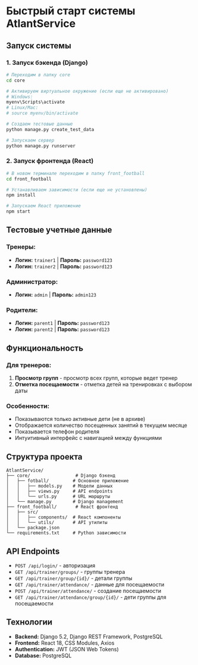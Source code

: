# Быстрый старт системы AtlantService

## Запуск системы

### 1. Запуск бэкенда (Django)

```bash
# Переходим в папку core
cd core

# Активируем виртуальное окружение (если еще не активировано)
# Windows:
myenv\Scripts\activate
# Linux/Mac:
# source myenv/bin/activate

# Создаем тестовые данные
python manage.py create_test_data

# Запускаем сервер
python manage.py runserver
```

### 2. Запуск фронтенда (React)

```bash
# В новом терминале переходим в папку front_football
cd front_football

# Устанавливаем зависимости (если еще не установлены)
npm install

# Запускаем React приложение
npm start
```

## Тестовые учетные данные

### Тренеры:
- **Логин:** `trainer1` | **Пароль:** `password123`
- **Логин:** `trainer2` | **Пароль:** `password123`

### Администратор:
- **Логин:** `admin` | **Пароль:** `admin123`

### Родители:
- **Логин:** `parent1` | **Пароль:** `password123`
- **Логин:** `parent2` | **Пароль:** `password123`

## Функциональность

### Для тренеров:
1. **Просмотр групп** - просмотр всех групп, которые ведет тренер
2. **Отметка посещаемости** - отметка детей на тренировках с выбором даты

### Особенности:
- Показываются только активные дети (не в архиве)
- Отображается количество посещенных занятий в текущем месяце
- Показывается телефон родителя
- Интуитивный интерфейс с навигацией между функциями

## Структура проекта

```
AtlantService/
├── core/                 # Django бэкенд
│   ├── fotball/         # Основное приложение
│   │   ├── models.py    # Модели данных
│   │   ├── views.py     # API endpoints
│   │   └── urls.py      # URL маршруты
│   └── manage.py        # Django management
├── front_football/       # React фронтенд
│   ├── src/
│   │   ├── components/  # React компоненты
│   │   └── utils/       # API утилиты
│   └── package.json
└── requirements.txt     # Python зависимости
```

## API Endpoints

- `POST /api/login/` - авторизация
- `GET /api/trainer/groups/` - группы тренера
- `GET /api/trainer/group/{id}/` - детали группы
- `GET /api/trainer/attendance/` - данные для посещаемости
- `POST /api/trainer/attendance/` - создание посещаемости
- `GET /api/trainer/attendance/group/{id}/` - дети группы для посещаемости

## Технологии

- **Backend:** Django 5.2, Django REST Framework, PostgreSQL
- **Frontend:** React 18, CSS Modules, Axios
- **Authentication:** JWT (JSON Web Tokens)
- **Database:** PostgreSQL 